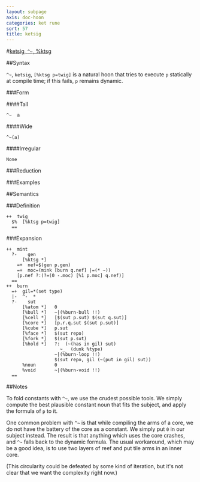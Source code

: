 ```yaml
---
layout: subpage
axis: doc-hoon
categories: ket rune
sort: 57
title: ketsig
---
```




#[ketsig, `^~`, %ktsg](#ktsg)

##Syntax

`^~`, `ketsig`, `[%ktsg p=twig]` is a natural hoon that
tries to execute `p` statically at compile time; if this fails, `p` remains dynamic.

###Form

####Tall

    ^~  a

####Wide

    ^~(a)

####Irregular

    None

###Reduction

###Examples

##Semantics

###Definition

    ++  twig  
      $%  [%ktsg p=twig]
      ==

###Expansion

    ++  mint
      ?-    gen
          [%ktsg *]  
        =+  nef=$(gen p.gen)
        =+  moc=(mink [burn q.nef] |=(* ~))
        [p.nef ?:(?=(0 -.moc) [%1 p.moc] q.nef)]
      ==
    ++  burn
      =+  gil=*(set type)
      |-  ^-  *
      ?-    sut
          [%atom *]   0
          [%bull *]   ~|(%burn-bull !!)
          [%cell *]   [$(sut p.sut) $(sut q.sut)]
          [%core *]   [p.r.q.sut $(sut p.sut)]
          [%cube *]   p.sut
          [%face *]   $(sut repo)
          [%fork *]   $(sut p.sut)
          [%hold *]   ?:  (~(has in gil) sut)
                        ~_  (dunk %type)
                      ~|(%burn-loop !!)
                      $(sut repo, gil (~(put in gil) sut))
          %noun       0
          %void       ~|(%burn-void !!)
      ==

##Notes

To fold constants with `^~`, we use the crudest possible tools.
We simply compute the best plausible constant noun that fits the
subject, and apply the formula of `p` to it.

One common problem with `^~` is that while compiling the arms of
a core, we do not have the battery of the core as a constant.
We simply put `0` in our subject instead.  The result is that
anything which uses the core crashes, and `^~` falls back to the
dynamic formula.  The usual workaround, which may be a good idea,
is to use two layers of reef and put tile arms in an inner core.

(This circularity could be defeated by some kind of iteration,
but it's not clear that we want the complexity right now.)
